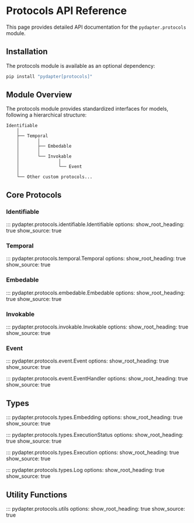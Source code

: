 # Protocols API Reference

This page provides detailed API documentation for the `pydapter.protocols`
module.

## Installation

The protocols module is available as an optional dependency:

```bash
pip install "pydapter[protocols]"
```

## Module Overview

The protocols module provides standardized interfaces for models, following a
hierarchical structure:

```
Identifiable
    │
    ├── Temporal
    │       │
    │       ├── Embedable
    │       │
    │       └── Invokable
    │               │
    │               └── Event
    │
    └── Other custom protocols...
```

## Core Protocols

### Identifiable

::: pydapter.protocols.identifiable.Identifiable options: show_root_heading:
true show_source: true

### Temporal

::: pydapter.protocols.temporal.Temporal options: show_root_heading: true
show_source: true

### Embedable

::: pydapter.protocols.embedable.Embedable options: show_root_heading: true
show_source: true

### Invokable

::: pydapter.protocols.invokable.Invokable options: show_root_heading: true
show_source: true

### Event

::: pydapter.protocols.event.Event options: show_root_heading: true show_source:
true

::: pydapter.protocols.event.EventHandler options: show_root_heading: true
show_source: true

## Types

::: pydapter.protocols.types.Embedding options: show_root_heading: true
show_source: true

::: pydapter.protocols.types.ExecutionStatus options: show_root_heading: true
show_source: true

::: pydapter.protocols.types.Execution options: show_root_heading: true
show_source: true

::: pydapter.protocols.types.Log options: show_root_heading: true show_source:
true

## Utility Functions

::: pydapter.protocols.utils options: show_root_heading: true show_source: true
